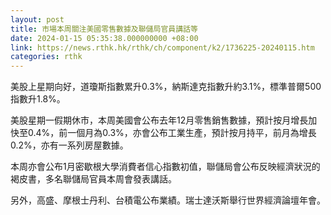```yaml
---
layout: post
title: 市場本周關注美國零售數據及聯儲局官員講話等
date: 2024-01-15 05:35:38.000000000 +08:00
link: https://news.rthk.hk/rthk/ch/component/k2/1736225-20240115.htm
categories: rthk
---
```


美股上星期向好，道瓊斯指數累升0.3%，納斯達克指數升約3.1%，標準普爾500指數升1.8%。

美股星期一假期休市，本周美國會公布去年12月零售銷售數據，預計按月增長加快至0.4%，前一個月為0.3%，亦會公布工業生產，預計按月持平，前月為增長0.2%，亦有一系列房屋數據。

本周亦會公布1月密歇根大學消費者信心指數初值，聯儲局會公布反映經濟狀況的褐皮書，多名聯儲局官員本周會發表講話。

另外，高盛、摩根士丹利、台積電公布業績。瑞士達沃斯舉行世界經濟論壇年會。
